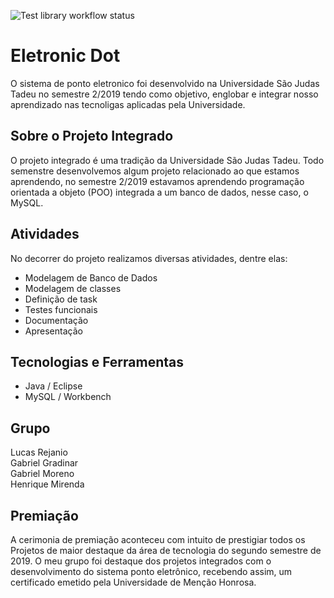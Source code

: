 ![Test library workflow status](https://github.com/tcort/markdown-link-check/workflows/Test%20library/badge.svg)

# Eletronic Dot
O sistema de ponto eletronico foi desenvolvido na Universidade São Judas Tadeu no semestre 2/2019 tendo como objetivo, englobar e integrar nosso aprendizado nas tecnoligas aplicadas pela Universidade.

## Sobre o Projeto Integrado 
O projeto integrado é uma tradição da Universidade São Judas Tadeu. Todo semenstre desenvolvemos algum projeto relacionado ao que estamos aprendendo, no semestre 2/2019 estavamos aprendendo programação orientada a objeto (POO) integrada a um banco de dados, nesse caso, o MySQL. 

## Atividades 
No decorrer do projeto realizamos diversas atividades, dentre elas: 

  - Modelagem de Banco de Dados 
  - Modelagem de classes 
  - Definição de task 
  - Testes funcionais 
  - Documentação
  - Apresentação
  
## Tecnologias e Ferramentas
  - Java / Eclipse 
  - MySQL / Workbench
  
## Grupo 
  Lucas Rejanio </br>
  Gabriel Gradinar  </br>
  Gabriel Moreno  </br>
  Henrique Mirenda </br>
  
## Premiação 
A cerimonia de premiação aconteceu com intuito de prestigiar todos os Projetos de maior destaque da área de tecnologia do segundo semestre de 2019. O meu grupo foi destaque dos projetos integrados com o desenvolvimento do sistema ponto eletrônico, recebendo assim, um certificado emetido pela Universidade de Menção Honrosa.



